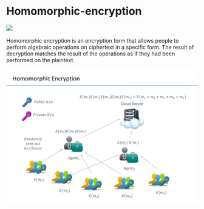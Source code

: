 # Homomorphic-encryption

![](https://img.shields.io/badge/status-in_development-green)

 Homomorphic encryption is an encryption form that allows people to perform algebraic operations on ciphertext in a specific form.
 The result of decryption matches the result of the operations as if they had been performed on the plaintext.
 
 ![](https://github.com/rqg0717/Homomorphic-encryption/blob/master/Homomorphic%20Encryption.png)
